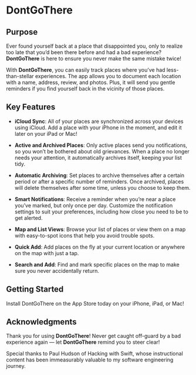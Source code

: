 # DontGoThere

## Purpose

Ever found yourself back at a place that disappointed you, only to realize too late that you’d been there before and had a bad experience? **DontGoThere** is here to ensure you never make the same mistake twice!

With **DontGoThere**, you can easily track places where you’ve had less-than-stellar experiences. The app allows you to document each location with a name, address, review, and photos. Plus, it will send you gentle reminders if you find yourself back in the vicinity of those places.

## Key Features

- **iCloud Sync**: All of your places are synchronized across your devices using iCloud. Add a place with your iPhone in the moment, and edit it later on your iPad or Mac!
  
- **Active and Archived Places**: Only active places send you notifications, so you won’t be bothered about old grievances. When a place no longer needs your attention, it automatically archives itself, keeping your list tidy.
  
- **Automatic Archiving**: Set places to archive themselves after a certain period or after a specific number of reminders. Once archived, places will delete themselves after some time, unless you choose to keep them.
  
- **Smart Notifications**: Receive a reminder when you’re near a place you’ve marked, but only once per day. Customize the notification settings to suit your preferences, including how close you need to be to get alerted.
  
- **Map and List Views**: Browse your list of places or view them on a map with easy-to-spot icons that help you avoid trouble spots.
  
- **Quick Add**: Add places on the fly at your current location or anywhere on the map with just a tap.
  
- **Search and Add**: Find and mark specific places on the map to make sure you never accidentally return.

## Getting Started

Install DontGoThere on the App Store today on your iPhone, iPad, or Mac!

## Acknowledgments

Thank you for using **DontGoThere**! Never get caught off-guard by a bad experience again — let **DontGoThere** remind you to steer clear!

Special thanks to Paul Hudson of Hacking with Swift, whose instructional content has been immeasurably valuable to my software engineering journey.
